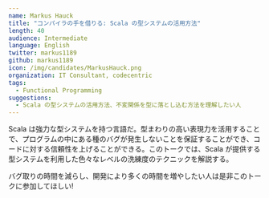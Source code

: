 ```yaml
---
name: Markus Hauck
title: "コンパイラの手を借りる: Scala の型システムの活用方法"
length: 40
audience: Intermediate
language: English
twitter: markus1189
github: markus1189
icon: /img/candidates/MarkusHauck.png
organization: IT Consultant, codecentric
tags:
  - Functional Programming
suggestions:
  - Scala の型システムの活用方法、不変関係を型に落とし込む方法を理解したい人
---
```

Scala は強力な型システムを持つ言語だ。型まわりの高い表現力を活用することで、プログラムの中にある種のバグが発生しないことを保証することができ、コードに対する信頼性を上げることができる。このトークでは、Scala が提供する型システムを利用した色々なレベルの洗練度のテクニックを解説する。

バグ取りの時間を減らし、開発により多くの時間を増やしたい人は是非このトークに参加してほしい!
